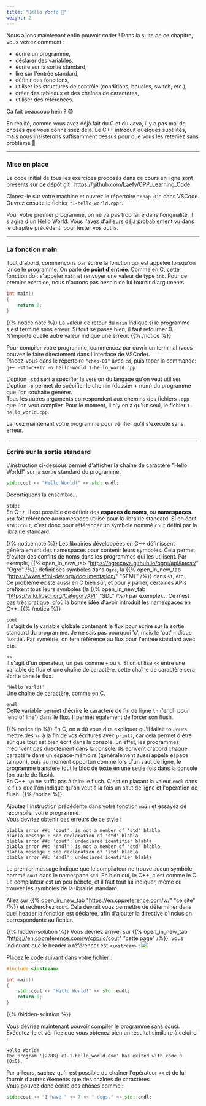 ```yaml
---
title: "Hello World 👋"
weight: 2
---
```


Nous allons maintenant enfin pouvoir coder ! Dans la suite de ce chapitre, vous verrez comment :
- écrire un programme,
- déclarer des variables,
- écrire sur la sortie standard,
- lire sur l'entrée standard,
- définir des fonctions,
- utiliser les structures de contrôle (conditions, boucles, switch, etc.),
- créer des tableaux et des chaînes de caractères,
- utiliser des références.

Ça fait beaucoup hein ? 😈

En réalité, comme vous avez déjà fait du C et du Java, il y a pas mal de choses que vous connaissez déjà. Le C++ introduit quelques subtilités, mais nous insisterons suffisamment dessus pour que vous les reteniez sans problème 🙂

---

### Mise en place

Le code initial de tous les exercices proposés dans ce cours en ligne sont présents sur ce dépôt git : https://github.com/Laefy/CPP_Learning_Code.

Clonez-le sur votre machine et ouvrez le répertoire `"chap-01"` dans VSCode.  
Ouvrez ensuite le fichier `"1-hello_world.cpp"`.

Pour votre premier programme, on ne va pas trop faire dans l'originalité, il s'agira d'un Hello World.
Vous l'avez d'ailleurs déjà probablement vu dans le chapitre précédent, pour tester vos outils.

---

### La fonction main

Tout d'abord, commençons par écrire la fonction qui est appelée lorsqu'on lance le programme. On parle de **point d'entrée**. Comme en C, cette fonction doit s'appeler `main` et renvoyer une valeur de type `int`. Pour ce premier exercice, nous n'aurons pas besoin de lui fournir d'arguments.

```cpp
int main()
{
    return 0;
}
```

{{% notice note %}}
La valeur de retour du `main` indique si le programme s'est terminé sans erreur. Si tout se passe bien, il faut retourner 0. N'importe quelle autre valeur indique une erreur.
{{% /notice %}}

Pour compiler votre programme, commencez par ouvrir un terminal (vous pouvez le faire directement dans l'interface de VSCode).  
Placez-vous dans le répertoire `"chap-01"` avec `cd`, puis taper la commande: `g++ -std=c++17 -o hello-world 1-hello_world.cpp`.

L'option `-std` sert à spécifier la version du langage qu'on veut utiliser.  
L'option `-o` permet de spécifier le chemin (dossier + nom) du programme que l'on souhaite générer.  
Tous les autres arguments correspondent aux chemins des fichiers `.cpp` que l'on veut compiler.
Pour le moment, il n'y en a qu'un seul, le fichier `1-hello_world.cpp`.

Lancez maintenant votre programme pour vérifier qu'il s'exécute sans erreur.

---

### Ecrire sur la sortie standard

L'instruction ci-dessous permet d'afficher la chaîne de caractère "Hello World!" sur la sortie standard du programme. 
```cpp
std::cout << "Hello World!" << std::endl;
```

Décortiquons la ensemble...

`std::`  
En C++, il est possible de définir des **espaces de noms**, ou **namespaces**.  
`std` fait référence au namespace utilisé pour la librairie standard.
Si on écrit `std::cout`, c'est donc pour référencer un symbole nommé `cout` défini par la librairie standard.

{{% notice note %}}
Les librairies développées en C++ définissent généralement des namespaces pour contenir leurs symboles. Cela permet d'éviter des conflits de noms dans les programmes qui les utilisent. Par exemple, {{% open_in_new_tab "https://ogrecave.github.io/ogre/api/latest/" "Ogre" /%}} définit ses symboles dans `Ogre`, la {{% open_in_new_tab "https://www.sfml-dev.org/documentation/" "SFML" /%}} dans `sf`, etc.\
Ce problème existe aussi en C bien sûr, et pour y pallier, certaines APIs préfixent tous leurs symboles (la {{% open_in_new_tab "https://wiki.libsdl.org/CategoryAPI" "SDL" /%}} par exemple)... Ce n'est pas très pratique, d'où la bonne idée d'avoir introduit les namespaces en C++.
{{% /notice %}}

`cout`\
Il s'agit de la variable globale contenant le flux pour écrire sur la sortie standard du programme. Je ne sais pas pourquoi 'c', mais le 'out' indique 'sortie'. Par symétrie, on fera référence au flux pour l'entrée standard avec `cin`.

`<<`\
Il s'agit d'un opérateur, un peu comme `+` ou `%`. Si on utilise `<<` entre une variable de flux et une chaîne de caractère, cette chaîne de caractère sera écrite dans le flux.

`"Hello World!"`\
Une chaîne de caractère, comme en C.

`endl`\
Cette variable permet d'écrire le caractère de fin de ligne `\n` ('endl' pour 'end of line') dans le flux. Il permet également de forcer son flush.

{{% notice tip %}}
En C, on a dû vous dire expliquer qu'il fallait toujours mettre des `\n` à la fin de vos écritures avec `printf`, car cela permet d'être sûr que tout est bien écrit dans la console. En effet, les programmes n'écrivent pas directement dans la console. Ils écrivent d'abord chaque caractère dans un espace-mémoire (généralement aussi appelé espace tampon), puis au moment opportun comme lors d'un saut de ligne, le programme transfère tout le bloc de texte en une seule fois dans la console (on parle de flush).  
En C++, `\n` ne suffit pas à faire le flush. C'est en plaçant la valeur `endl` dans le flux que l'on indique qu'on veut à la fois un saut de ligne et l'opération de flush.
{{% /notice %}}

Ajoutez l'instruction précédente dans votre fonction `main` et essayez de recompiler votre programme.\
Vous devriez obtenir des erreurs de ce style :
```b
blabla error ##: 'cout': is not a member of 'std' blabla
blabla message : see declaration of 'std' blabla
blabla error ##: 'cout': undeclared identifier blabla
blabla error ##: 'endl': is not a member of 'std' blabla
blabla message : see declaration of 'std' blabla
blabla error ##: 'endl': undeclared identifier blabla
```

Le premier message indique que le compilateur ne trouve aucun symbole nommé `cout` dans le namespace `std`. Eh bien oui, le C++, c'est comme le C. Le compilateur est un peu bêbête, et il faut tout lui indiquer, même où trouver les symboles de la librairie standard.

Allez sur {{% open_in_new_tab "https://en.cppreference.com/w/" "ce site" /%}} et recherchez `cout`. Cela devrait vous permettre de déterminer dans quel header la fonction est déclarée, afin d'ajouter la directive d'inclusion correspondante au fichier.

{{% hidden-solution %}}
Vous devriez arriver sur {{% open_in_new_tab "https://en.cppreference.com/w/cpp/io/cout" "cette page" /%}}, vous indiquant que le header à référencer est `<iostream>` :
![](/CPP_Learning/images/doc-cout.png)

Placez le code suivant dans votre fichier :
```cpp
#include <iostream>

int main()
{
    std::cout << "Hello World!" << std::endl;
    return 0;
}
```
{{% /hidden-solution %}}

Vous devriez maintenant pouvoir compiler le programme sans souci. Exécutez-le et vérifiez que vous obtenez bien un résultat similaire à celui-ci :
```b
Hello World!
The program '[2288] c1-1-hello_world.exe' has exited with code 0 (0x0).
```

Par ailleurs, sachez qu'il est possible de chaîner l'opérateur `<<` et de lui fournir d'autres éléments que des chaînes de caractères. \
Vous pouvez donc écrire des choses comme :
```cpp
std::cout << "I have " << 7 << " dogs." << std::endl;
```
